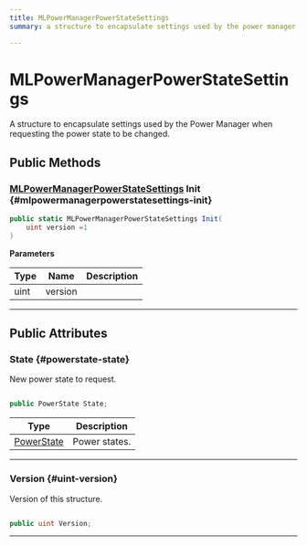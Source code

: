 ```yaml
---
title: MLPowerManagerPowerStateSettings
summary: a structure to encapsulate settings used by the power manager when requesting the power state to be changed. 

---
```


# MLPowerManagerPowerStateSettings




A structure to encapsulate settings used by the Power Manager when requesting the power state to be changed.   





## Public Methods

### [MLPowerManagerPowerStateSettings](/versioned_docs/version-31-Aug-2023/unity-api/api/UnityEngine.XR.MagicLeap/MLPowerManager/NativeBindings/UnityEngine.XR.MagicLeap.MLPowerManager.NativeBindings.MLPowerManagerPowerStateSettings.md) Init {#mlpowermanagerpowerstatesettings-init}

```csharp
public static MLPowerManagerPowerStateSettings Init(
    uint version =1
)
```


**Parameters**

| Type | Name  | Description  | 
|--|--|--|
| uint |version||






-----------

## Public Attributes

### State {#powerstate-state}

New power state to request. 

```csharp

public PowerState State;

```

| Type | Description  | 
|--|--|
| [PowerState](/versioned_docs/version-31-Aug-2023/unity-api/api/UnityEngine.XR.MagicLeap/MLPowerManager/UnityEngine.XR.MagicLeap.MLPowerManager.md#enums-powerstate) | Power states.  |





-----------

### Version {#uint-version}

Version of this structure. 

```csharp

public uint Version;

```






-----------


